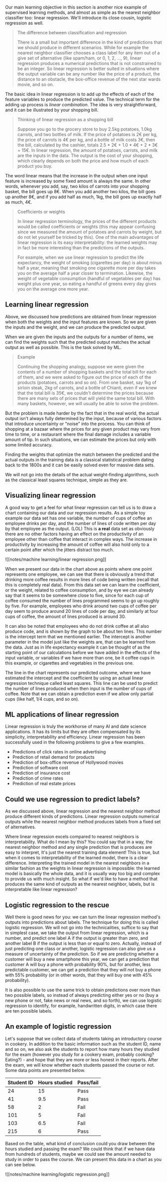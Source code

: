 Our main learning objective in this section is another nice example of supervised learning methods, and almost as simple as the nearest neighbor classifier too: linear regression. We'll introduce its close cousin, logistic regression as well.

> The difference between classification and regression
> 
> There is a small but important difference in the kind of predictions that we should produce in different scenarios. While for example the nearest neighbor classifier chooses a class label for any item out of a give set of alternative (like spam/ham, or 0, 1, 2, ..., 9), linear regression produces a numerical predictions that is not constrained to be an integer. So linear regression is better suited in situations where the output variable can be any number like the price of a product, the distance to an obstacle, the box-office revenue of the next star wards movie, and so on.

The basic idea in linear regression is to add up the effects of each of the feature variables to produce the predicted value. The technical term for the adding up process is *linear combination*. The idea is very straightforward, and it can be illustrated by your shopping bill.

> Thinking of linear regression as a shopping bill
> 
> Suppose you go to the grocery store to buy 2.5kg potatoes, 1.0kg carrots, and two bottles of milk. If the price of potatoes is 2€ per kg, the price of carrots is 4€ per kg, and a bottle of milk costs 3€, then the bill, calculated by the cashier, totals 2.5 * 2€ + 1.0 * 4€ + 2 * 3€ = 15€. In linear regression, the amount of potatoes, carrots, and milk are the inputs in the data. The output is the cost of your shopping, which clearly depends on both the price and how much of each product you buy.

The word linear means that the increase in the output when one input feature is increased by some fixed amount is always the same. In other words, whenever you add, say, two kilos of carrots into your shopping basket, the bill goes up 8€. When you add another two kilos, the bill goes up another 8€, and if you add half as much, 1kg, the bill goes up exactly half as much, 4€.

> Coefficients or weights
> 
> In linear regression terminology, the prices of the different products would be called coefficients or weights (this may appear confusing since we measured the amount of potatoes and carrots by weight, but do not let yourself be tricked by this). One of the main advantages of linear regression is its easy interpretability: the learned weights may in fact be more interesting than the predictions of the outputs.
> 
> For example, when we use linear regression to predict the life expectancy, the weight of smoking (cigarettes per day) is about minus half a year, meaning that smoking one cigarette more per day takes you on the average half a year closer to termination. Likewise, the weight of vegetable consumption (handful of vegetables per day) has weight plus one year, so eating a handful of greens every day gives you on the average one more year.

## Learning linear regression

Above, we discussed how predictions are obtained from linear regression when both the weights and the input features are known. So we are given the inputs and the weight, and we can produce the predicted output.

When we are given the inputs and the outputs for a number of items, we can find the weights such that the predicted output matches the actual output as well as possible. This is the task solved by ML.

> Example
> 
> Continuing the shopping analogy, suppose we were given the contents of a number of shopping baskets and the total bill for each of them, and we were asked to figure out the price of each of the products (potatoes, carrots and so on). From one basket, say 1kg of sirloin steak, 2kg of carrots, and a bottle of Chianti, even if we knew that the total bill is 35€, we couldn't determine the prices because there are many sets of prices that will yield the same total bill. With many baskets, however, we will usually be able to solve the problem.

But the problem is made harder by the fact that in the real world, the actual output isn't always fully determined by the input, because of various factors that introduce uncertainty or "noise" into the process. You can think of shopping at a bazaar where the prices for any given product may vary from time to time, or a restaurant where the final damage includes a variable amount of tip. In such situations, we can estimate the prices but only with some limited accuracy.

Finding the weights that optimize the match between the predicted and the actual outputs in the training data is a classical statistical problem dating back to the 1800s and it can be easily solved even for massive data sets.

We will not go into the details of the actual weight-finding algorithms, such as the classical least squares technique, simple as they are.

## Visualizing linear regression

A good way to get a feel for what linear regression can tell us is to draw a chart containing our data and our regression results. As a simple toy example our data set has one variable, the number of cups of coffee an employee drinks per day, and the number of lines of code written per day by that employee as the output. (LOL) This is **a real** data set as obviously there are no other factors having an effect on the productivity of an employee other than coffee that interact in complex ways. The increase in productivity by increasing the amount of coffee will also hold only to a certain point after which the jitters distract too much.

![[notes/machine learning/linear regression.png]]

When we present our data in the chart above as points where one point represents one employee, we can see that there is obviously a trend that drinking more coffee results in more lines of code being written (recall that this is completely real data). From this data set we can learn the coefficient, or the weight, related to coffee consumption, and by eye we can already say that it seems to be somewhere close to five, since for each cup of coffee consumed the number of lines programmed seems to go up roughly by five. For example, employees who drink around two cups of coffee per day seem to produce around 20 lines of code per day, and similarly at four cups of coffee, the amount of lines produced is around 30.

It can also be noted that employees who do not drink coffee at all also produce code, and is shown by the graph to be about ten lines. This number is the intercept term that we mentioned earlier. The intercept is another parameter in the model just like the weights are, that can be learned from the data. Just as in life expectancy example it can be thought of as the starting point of our calculations before we have added in the effects of the input variable, or variables if we have more than one, be it coffee cups in this example, or cigarettes and vegetables in the previous one.

The line in the chart represents our predicted outcome, where we have estimated the intercept and the coefficient by using an actual linear regression technique called least squares. This line can be used to predict the number of lines produced when then input is the number of cups of coffee. Note that we can obtain a prediction even if we allow only partial cups (like half, 1/4 cups, and so on).

## ML applications of linear regression

Linear regression is truly the workhorse of many AI and date science applications. It has its limits but they are often compensated by its simplicity, interpretability and efficiency. Linear regression has been successfully used in the following problems to give a few examples.

- Predictions of click rates in online advertising
- Prediction of retail demand for products
- Prediction of box-office revenue of Hollywood movies
- Prediction of software cost
- Prediction of insurance cost
- Prediction of crime rates
- Prediction of real estate prices

## Could we use regression to predict labels?

As we discussed above, linear regression and the nearest neighbor method produce different kinds of predictions. Linear regression outputs numerical outputs while the nearest neighbor method produces labels from a fixed set of alternatives.

Where linear regression excels compared to nearest neighbors is interpretability. What do I mean by this? You could say that in a way, the nearest neighbor method and any single prediction that is produces are easy to interpret, It's just the nearest training data element! This is true, but when it comes to interpretability of the learned model, there is a clear difference. Interpreting the trained model in the nearest neighbors in a similar fashion as the weights in linear regression is impossible: the learned model is basically the whole data, and it is usually way too big and complex to provide us with much insight. So what if we'd like to have a method that produces the same kind of outputs as the nearest neighbor, labels, but is interpretable like linear regression?

## Logistic regression to the rescue

Well there is good news for you: we can turn the linear regression method's outputs into predictions about labels. The technique for doing this is called logistic regression. We will not go into the technicalities, suffice to say that in simplest case, we take the output from linear regression, which is a number, and predict one label A if the output is greater than zero, and another label B if the output is less than or equal to zero. Actually, instead of just predicting one class or another, logistic regression can also give us a measure of uncertainty of the prediction. So if we are predicting whether a customer will buy a new smartphone this year, we can get a prediction that customer A will buy a phone with probability 90%, but for another, less predictable customer, we can get a prediction that they will *not* buy a phone with 55% probability (or in other words, that they will buy one with 45% probability).

It is also possible to use the same trick to obtain predictions over more than two possible labels, so instead of always predicting either yes or no (buy a new phone or not, fake news or real news, and so forth), we can use logistic regression to identify, for example, handwritten digits, in which case there are ten possible labels.

## An example of logistic regression

Let's suppose that we collect data of students taking an introductory course in cookery. In addition to the basic information such as the student ID, name and so on, we also ask the students to report how many hours they studied for the exam (however you study for a cookery exam, probably cooking? Eating?) - and hope that they are more or less honest in their reports. After the exam, we will know whether each students passed the course or not. Some data points are presented below.

| Student ID | Hours studied | Pass/fail |
| ---------- | ------------- | --------- |
| 24         | 15            | Pass      |
| 41         | 9.5           | Pass      |
| 58         | 2             | Fail      |
| 101        | 5             | Fail      |
| 103        | 6.5           | Fail      |
| 215        | 6             | Pass      |
Based on the table, what kind of conclusion could you draw between the hours studied and passing the exam? We could think that if we have data from hundreds of students, maybe we could see the amount needed to study in order to pass the course. We can present this data in a chart as you can see below.

![[notes/machine learning/logistic regression.png]]